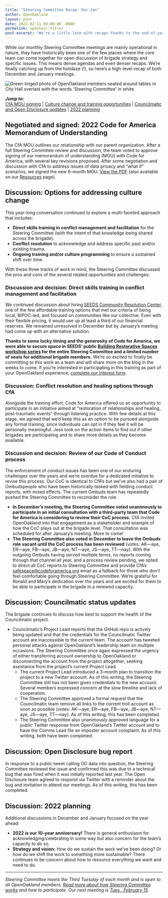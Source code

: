 ```yaml
---
title: "Steering Committee Recap: Dec-Jan"
author: OpenOakland
layout: post
date: 2022-02-11 00:00:00 -0800
permalink: updates/:title/
post-excerpt: "We're a little late with recaps thanks to the end-of-year holidaze. Some unfortunate Twitter trolling upped the urgency in resolving some existing project account management challenges but we identified a path forward that appears feasible to all. We made some exciting progress as we continue to commit to collaborative culture building and brigade strategy, so read on for some community training opportunities..."
---
```


While our monthly Steering Committee meetings are mainly operational in nature, they have historically been one of the few places where the core team can come together for open discussion of brigade strategy and specific issues. This means dense agendas and even denser recaps. We’re finally catching up from the holidaze (!), so here’s a high-level recap of both December and January meetings.

![Green-tinged photo of OpenOakland members seated around tables in City Hall overlaid with the words 'Steering Committee' in white.](/assets/images/blog/2021-07-Banner-meetup-Steering.png)

***Jump to:***  
[CfA MOU signing](#negotiated-and-signed-2022-code-for-america-memorandum-of-understanding) | [Culture change and training opportunities](#discussion-options-for-addressing-culture-change) | [Councilmatic and Open Disclosure updates](#discussion-councilmatic-status-updates) | [2022 planning](#discussion-2022-planning)

## Negotiated and signed: 2022 Code for America Memorandum of Understanding

The CfA MOU outlines our relationship with our parent organization. After a full Steering Committee review and discussion, the team voted to approve signing of our memorandum of understanding (MOU) with Code for America, with several key revisions proposed. After some negotiation and discussion with CfA to address issues of data privacy and “what if” scenarios, we signed the new 6-month MOU.  [View the PDF](https://drive.google.com/file/d/12sbk7btqWpdqB_OBBDaiYiS2Arx8SJ0w/view?usp=sharing) (also available on our [Resources](/resources/#brigade-operations) page).

## Discussion: Options for addressing culture change

This year-long conversation continued to explore a multi-faceted approach that includes:

- **Direct skills training in conflict management and facilitation** for the Steering Committee (with the intent of that knowledge being shared across the brigade).
- **Conflict resolution** to acknowledge and address specific past and/or existing trauma.
- **Ongoing training and/or culture programming** to ensure a sustained shift over time.

With these three tracks of work in mind, the Steering Committee discussed the pros and cons of the several related opportunities and challenges:

### Discussion and decision: Direct skills training in conflict management and facilitation

We continued discussion about hiring [SEEDS Community Resolution Center](https://www.seedscrc.org/), one of the few affordable training options that met our criteria of being local, BIPOC-led, and focused on communities like our collective. Even with their flexible pricing, it would use up at least a third of our financial reserves. We remained unresolved in December but by January’s meeting had come up with an alternative solution.

**Thanks to some lucky timing and the generosity of Code for America, we were able to secure space in SEEDS’ public [Building Restorative Spaces workshop series](https://www.seedscrc.org/building-restorative-spaces) for the entire Steering Committee and a limited number of seats for additional brigade members.** We’re so excited to finally be committing to this work as a team and will share more on the blog in the weeks to come. If you’re interested in participating in this training as part of your OpenOakland experience, [complete our interest form](http://oakca.us/seeds1).

### Discussion: Conflict resolution and healing options through CfA

Alongside the training effort, Code for America offered us an opportunity to participate in an initiative aimed at “restoration of relationships and healing, post-traumatic events” through listening practice. With few details at this stage, we agreed that we’d keep this as an option to be pursued alongside any formal training, since individuals can opt in if they feel it will be personally meaningful. Jess took on the action items to find out if other brigades are participating and to share more details as they become available.

### Discussion and decision: Review of our Code of Conduct process

The enforcement of conduct issues has been one of our enduring challenges over the years and we’re overdue for a dedicated initiative to revise this process. Our CoC is identical to CfA’s but we’ve also had a pair of Ombudspeople who have been historically tasked with fielding conduct reports, with mixed effects. The current Ombuds team has repeatedly pushed the Steering Committee to reconsider the role.

- **In December’s meeting, the Steering Committee voted unanimously to participate in an initial consultation with a third-party team that Code for America is considering to review their CoC process.** CfA invited OpenOakland into that engagement as a stakeholder and example of how the CoC plays out at the brigade level. That consultation was scheduled for after January’s meeting. More to come!
- **The Steering Committee also voted in December to leave the Ombuds role vacant until the CoC process has been reviewed** (votes: AK—aye, ER—aye, FB—aye, JB—aye, NT—aye, JS—aye, TT—nay). With the outgoing Ombuds having served multiple terms, no reports coming through that channel all year, and a process review pending, we opted to direct all CoC reports to Steering Committee and provide CfA’s safespace@codeforamerica.org email as a fallback for those who don’t feel comfortable going through Steering Committee. We’re grateful for Ronald and Mary’s dedication over the years and are excited for them to be able to participate in the brigade in a renewed capacity.

## Discussion: Councilmatic status updates

The brigade continues to discuss how best to support the health of the Councilmatic project.

- Councilmatic’s Project Lead reports that the GitHub repo is actively being updated and that the credentials for the Councilmatic Twitter account are inaccessible to the current team. The account has tweeted personal attacks against OpenOakland’s leadership team on multiple occasions. The Steering Committee once again expressed the urgency of either transferring account ownership to OpenOakland or disconnecting the account from the project altogether, seeking assistance from the project’s current Project Lead.
  - The current Project Lead introduced a 3-month plan to transition the project to a new Twitter account. As of this writing, the Steering Committee still has not been given credentials to the new account. Several members expressed concern at the slow timeline and lack of cooperation.
  - The Steering Committee approved a formal request that the Councilmatic team remove all links to the current troll account as soon as possible (votes: AK—aye, ER—aye, FB—aye, JB—aye, NT—aye, JS—aye, TT—nay). As of this writing, this has been completed.
  - The Steering Committee also unanimously approved language for a public Twitter response from OpenOakland’s Twitter account and to have the Comms Lead file an imposter account complaint. As of this writing, both have been completed.

## Discussion: Open Disclosure bug report

In response to a public tweet calling OD data into question, the Steering Committee reviewed the issue and confirmed this was due to a technical bug that was fixed when it was initially reported last year. The Open Disclosure team agreed to respond via Twitter with a reminder about the bug and invitation to attend our meetings. As of this writing, this has been completed.

## Discussion: 2022 planning

Additional discussions in December and January focused on the year ahead:

- **2022 is our 10-year anniversary!** There is general enthusiasm for acknowledging/celebrating in some way but also concern for the team’s capacity to do so.
- **Strategy and vision:** How do we sustain the work we’ve been doing?  Or how do we shift the work to something more sustainable? There continues to be concern about how to resource everything we want and need to do.

---

_Steering Committee meets the Third Tuesday of each month and is open to all OpenOakland members. [Read more about how Steering Committee works](/how-we-work) and how to participate. Our next meeting is [Tues., February 15](https://www.meetup.com/OpenOakland/events/hmftrsydcdbtb/)._
